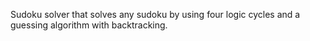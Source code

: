 Sudoku solver that solves any sudoku by using four logic cycles and a guessing algorithm with backtracking. 
